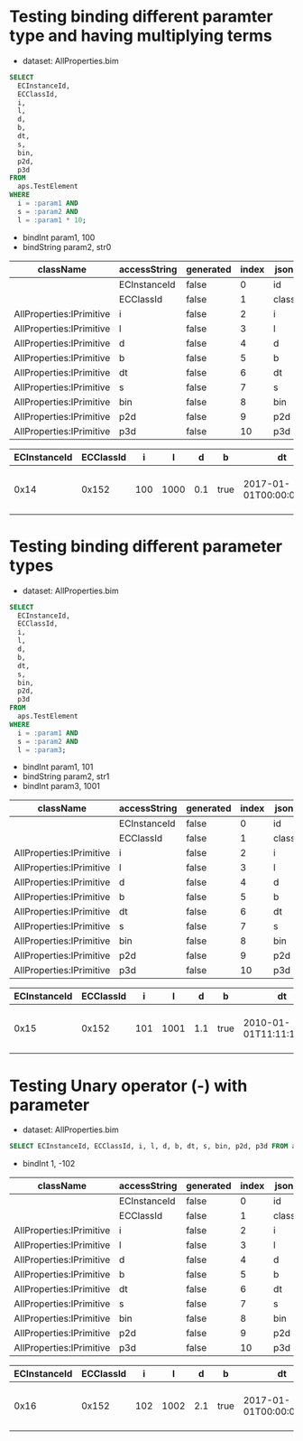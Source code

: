 # Testing binding different paramter type and having multiplying terms

- dataset: AllProperties.bim

```sql
SELECT
  ECInstanceId,
  ECClassId,
  i,
  l,
  d,
  b,
  dt,
  s,
  bin,
  p2d,
  p3d
FROM
  aps.TestElement
WHERE
  i = :param1 AND
  s = :param2 AND
  l = :param1 * 10;
```

- bindInt param1, 100
- bindString param2, str0

| className                | accessString | generated | index | jsonName  | name         | extendedType | typeName | type     | originPropertyName |
| ------------------------ | ------------ | --------- | ----- | --------- | ------------ | ------------ | -------- | -------- | ------------------ |
|                          | ECInstanceId | false     | 0     | id        | ECInstanceId | Id           | long     | Id       | ECInstanceId       |
|                          | ECClassId    | false     | 1     | className | ECClassId    | ClassId      | long     | Id       | ECClassId          |
| AllProperties:IPrimitive | i            | false     | 2     | i         | i            | undefined    | int      | Int      | i                  |
| AllProperties:IPrimitive | l            | false     | 3     | l         | l            | undefined    | long     | Int64    | l                  |
| AllProperties:IPrimitive | d            | false     | 4     | d         | d            | undefined    | double   | Double   | d                  |
| AllProperties:IPrimitive | b            | false     | 5     | b         | b            | undefined    | boolean  | Boolean  | b                  |
| AllProperties:IPrimitive | dt           | false     | 6     | dt        | dt           | undefined    | dateTime | DateTime | dt                 |
| AllProperties:IPrimitive | s            | false     | 7     | s         | s            | undefined    | string   | String   | s                  |
| AllProperties:IPrimitive | bin          | false     | 8     | bin       | bin          | Json         | string   | Blob     | bin                |
| AllProperties:IPrimitive | p2d          | false     | 9     | p2d       | p2d          | undefined    | point2d  | Point2d  | p2d                |
| AllProperties:IPrimitive | p3d          | false     | 10    | p3d       | p3d          | undefined    | point3d  | Point3d  | p3d                |

| ECInstanceId | ECClassId | i   | l    | d   | b    | dt                      | s    | bin        | p2d                     | p3d                            |
| ------------ | --------- | --- | ---- | --- | ---- | ----------------------- | ---- | ---------- | ----------------------- | ------------------------------ |
| 0x14         | 0x152     | 100 | 1000 | 0.1 | true | 2017-01-01T00:00:00.000 | str0 | BIN(1,2,3) | {"X": 1.034,"Y": 2.034} | {"X": -1,"Y": 2.3,"Z": 3.0001} |

# Testing binding different parameter types

- dataset: AllProperties.bim

```sql
SELECT
  ECInstanceId,
  ECClassId,
  i,
  l,
  d,
  b,
  dt,
  s,
  bin,
  p2d,
  p3d
FROM
  aps.TestElement
WHERE
  i = :param1 AND
  s = :param2 AND
  l = :param3;
```

- bindInt param1, 101
- bindString param2, str1
- bindInt param3, 1001

| className                | accessString | generated | index | jsonName  | name         | extendedType | typeName | type     | originPropertyName |
| ------------------------ | ------------ | --------- | ----- | --------- | ------------ | ------------ | -------- | -------- | ------------------ |
|                          | ECInstanceId | false     | 0     | id        | ECInstanceId | Id           | long     | Id       | ECInstanceId       |
|                          | ECClassId    | false     | 1     | className | ECClassId    | ClassId      | long     | Id       | ECClassId          |
| AllProperties:IPrimitive | i            | false     | 2     | i         | i            | undefined    | int      | Int      | i                  |
| AllProperties:IPrimitive | l            | false     | 3     | l         | l            | undefined    | long     | Int64    | l                  |
| AllProperties:IPrimitive | d            | false     | 4     | d         | d            | undefined    | double   | Double   | d                  |
| AllProperties:IPrimitive | b            | false     | 5     | b         | b            | undefined    | boolean  | Boolean  | b                  |
| AllProperties:IPrimitive | dt           | false     | 6     | dt        | dt           | undefined    | dateTime | DateTime | dt                 |
| AllProperties:IPrimitive | s            | false     | 7     | s         | s            | undefined    | string   | String   | s                  |
| AllProperties:IPrimitive | bin          | false     | 8     | bin       | bin          | Json         | string   | Blob     | bin                |
| AllProperties:IPrimitive | p2d          | false     | 9     | p2d       | p2d          | undefined    | point2d  | Point2d  | p2d                |
| AllProperties:IPrimitive | p3d          | false     | 10    | p3d       | p3d          | undefined    | point3d  | Point3d  | p3d                |

| ECInstanceId | ECClassId | i   | l    | d   | b    | dt                      | s    | bin                                | p2d                         | p3d                                      |
| ------------ | --------- | --- | ---- | --- | ---- | ----------------------- | ---- | ---------------------------------- | --------------------------- | ---------------------------------------- |
| 0x15         | 0x152     | 101 | 1001 | 1.1 | true | 2010-01-01T11:11:11.000 | str1 | BIN(11,21,31,34,53,21,14,14,55,22) | {"X": 1111.11,"Y": 2222.22} | {"X": -111.11,"Y": -222.22,"Z": -333.33} |

# Testing Unary operator (-) with parameter

- dataset: AllProperties.bim

```sql
SELECT ECInstanceId, ECClassId, i, l, d, b, dt, s, bin, p2d, p3d FROM aps.TestElement WHERE i = -?
```

- bindInt 1, -102

| className                | accessString | generated | index | jsonName  | name         | extendedType | typeName | type     | originPropertyName |
| ------------------------ | ------------ | --------- | ----- | --------- | ------------ | ------------ | -------- | -------- | ------------------ |
|                          | ECInstanceId | false     | 0     | id        | ECInstanceId | Id           | long     | Id       | ECInstanceId       |
|                          | ECClassId    | false     | 1     | className | ECClassId    | ClassId      | long     | Id       | ECClassId          |
| AllProperties:IPrimitive | i            | false     | 2     | i         | i            | undefined    | int      | Int      | i                  |
| AllProperties:IPrimitive | l            | false     | 3     | l         | l            | undefined    | long     | Int64    | l                  |
| AllProperties:IPrimitive | d            | false     | 4     | d         | d            | undefined    | double   | Double   | d                  |
| AllProperties:IPrimitive | b            | false     | 5     | b         | b            | undefined    | boolean  | Boolean  | b                  |
| AllProperties:IPrimitive | dt           | false     | 6     | dt        | dt           | undefined    | dateTime | DateTime | dt                 |
| AllProperties:IPrimitive | s            | false     | 7     | s         | s            | undefined    | string   | String   | s                  |
| AllProperties:IPrimitive | bin          | false     | 8     | bin       | bin          | Json         | string   | Blob     | bin                |
| AllProperties:IPrimitive | p2d          | false     | 9     | p2d       | p2d          | undefined    | point2d  | Point2d  | p2d                |
| AllProperties:IPrimitive | p3d          | false     | 10    | p3d       | p3d          | undefined    | point3d  | Point3d  | p3d                |

| ECInstanceId | ECClassId | i   | l    | d   | b    | dt                      | s    | bin        | p2d                     | p3d                            |
| ------------ | --------- | --- | ---- | --- | ---- | ----------------------- | ---- | ---------- | ----------------------- | ------------------------------ |
| 0x16         | 0x152     | 102 | 1002 | 2.1 | true | 2017-01-01T00:00:00.000 | str2 | BIN(1,2,3) | {"X": 1.034,"Y": 2.034} | {"X": -1,"Y": 2.3,"Z": 3.0001} |

